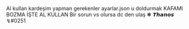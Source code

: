 Al kullan kardeşim yapman gerekenler ayarlar.json u doldurmak
KAFAMI BOZMA İŞTE AL KULLAN Bir sorun vs olursa dc den ulaş ❃ 𝙏𝙝𝙖𝙣𝙤𝙨 ↯#0251

